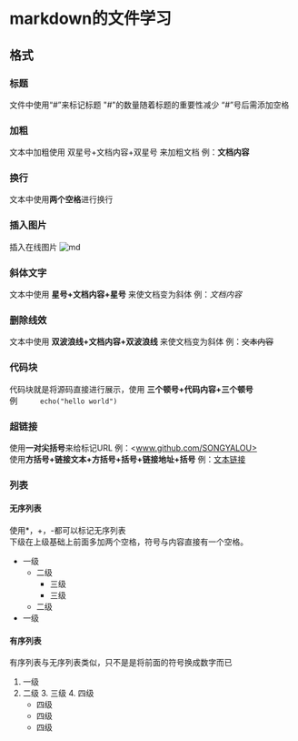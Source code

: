 # markdown的文件学习
## 格式
### 标题
文件中使用“#”来标记标题 "#"的数量随着标题的重要性减少 “#”号后需添加空格
### 加粗
文本中加粗使用  双星号+文档内容+双星号 来加粗文档  例：**文档内容**
### 换行
文本中使用**两个空格**进行换行
### 插入图片
插入在线图片 ![md](http://www.jianshu.com/p/e989689a331d)
### 斜体文字
文本中使用 **星号+文档内容+星号** 来使文档变为斜体 例：*文档内容*
### 删除线效
文本中使用 **双波浪线+文档内容+双波浪线** 来使文档变为斜体 例：~~文本内容~~
### 代码块 
代码块就是将源码直接进行展示，使用 **三个顿号+代码内容+三个顿号**   
    例 ```     
      echo("hello world")    
      ```
### 超链接
使用**一对尖括号**来给标记URL   例：<www.github.com/SONGYALOU>    
使用**方括号+链接文本+方括号+括号+链接地址+括号**  例：[文本链接](www.github.com/SONGYALOU)
### 列表
#### 无序列表
使用*，+，-都可以标记无序列表  
下级在上级基础上前面多加两个空格，符号与内容直接有一个空格。
+ 一级
  + 二级
    + 三级
    + 三级
  + 二级
+ 一级

#### 有序列表
有序列表与无序列表类似，只不是是将前面的符号换成数字而已
1. 一级
  2. 二级
    3. 三级
      4. 四级
        + 四级
        + 四级
        + 四级

